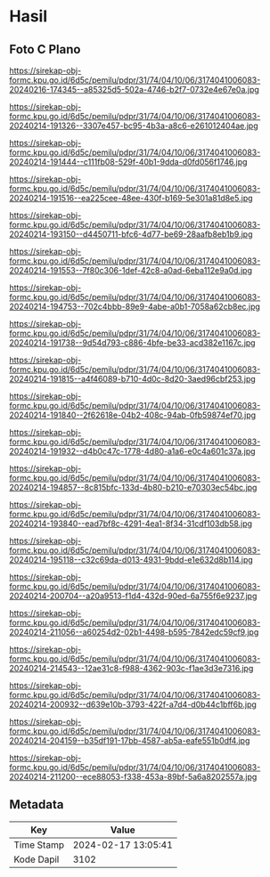 # Hasil

## Foto C Plano

https://sirekap-obj-formc.kpu.go.id/6d5c/pemilu/pdpr/31/74/04/10/06/3174041006083-20240216-174345--a85325d5-502a-4746-b2f7-0732e4e67e0a.jpg

https://sirekap-obj-formc.kpu.go.id/6d5c/pemilu/pdpr/31/74/04/10/06/3174041006083-20240214-191326--3307e457-bc95-4b3a-a8c6-e261012404ae.jpg

https://sirekap-obj-formc.kpu.go.id/6d5c/pemilu/pdpr/31/74/04/10/06/3174041006083-20240214-191444--c111fb08-529f-40b1-9dda-d0fd056f1746.jpg

https://sirekap-obj-formc.kpu.go.id/6d5c/pemilu/pdpr/31/74/04/10/06/3174041006083-20240214-191516--ea225cee-48ee-430f-b169-5e301a81d8e5.jpg

https://sirekap-obj-formc.kpu.go.id/6d5c/pemilu/pdpr/31/74/04/10/06/3174041006083-20240214-193150--d4450711-bfc6-4d77-be69-28aafb8eb1b9.jpg

https://sirekap-obj-formc.kpu.go.id/6d5c/pemilu/pdpr/31/74/04/10/06/3174041006083-20240214-191553--7f80c306-1def-42c8-a0ad-6eba112e9a0d.jpg

https://sirekap-obj-formc.kpu.go.id/6d5c/pemilu/pdpr/31/74/04/10/06/3174041006083-20240214-194753--702c4bbb-89e9-4abe-a0b1-7058a62cb8ec.jpg

https://sirekap-obj-formc.kpu.go.id/6d5c/pemilu/pdpr/31/74/04/10/06/3174041006083-20240214-191738--9d54d793-c886-4bfe-be33-acd382e1167c.jpg

https://sirekap-obj-formc.kpu.go.id/6d5c/pemilu/pdpr/31/74/04/10/06/3174041006083-20240214-191815--a4f46089-b710-4d0c-8d20-3aed96cbf253.jpg

https://sirekap-obj-formc.kpu.go.id/6d5c/pemilu/pdpr/31/74/04/10/06/3174041006083-20240214-191840--2f62618e-04b2-408c-94ab-0fb59874ef70.jpg

https://sirekap-obj-formc.kpu.go.id/6d5c/pemilu/pdpr/31/74/04/10/06/3174041006083-20240214-191932--d4b0c47c-1778-4d80-a1a6-e0c4a601c37a.jpg

https://sirekap-obj-formc.kpu.go.id/6d5c/pemilu/pdpr/31/74/04/10/06/3174041006083-20240214-194857--8c815bfc-133d-4b80-b210-e70303ec54bc.jpg

https://sirekap-obj-formc.kpu.go.id/6d5c/pemilu/pdpr/31/74/04/10/06/3174041006083-20240214-193840--ead7bf8c-4291-4ea1-8f34-31cdf103db58.jpg

https://sirekap-obj-formc.kpu.go.id/6d5c/pemilu/pdpr/31/74/04/10/06/3174041006083-20240214-195118--c32c69da-d013-4931-9bdd-e1e632d8b114.jpg

https://sirekap-obj-formc.kpu.go.id/6d5c/pemilu/pdpr/31/74/04/10/06/3174041006083-20240214-200704--a20a9513-f1d4-432d-90ed-6a755f6e9237.jpg

https://sirekap-obj-formc.kpu.go.id/6d5c/pemilu/pdpr/31/74/04/10/06/3174041006083-20240214-211056--a60254d2-02b1-4498-b595-7842edc59cf9.jpg

https://sirekap-obj-formc.kpu.go.id/6d5c/pemilu/pdpr/31/74/04/10/06/3174041006083-20240214-214543--12ae31c8-f988-4362-903c-f1ae3d3e7316.jpg

https://sirekap-obj-formc.kpu.go.id/6d5c/pemilu/pdpr/31/74/04/10/06/3174041006083-20240214-200932--d639e10b-3793-422f-a7d4-d0b44c1bff6b.jpg

https://sirekap-obj-formc.kpu.go.id/6d5c/pemilu/pdpr/31/74/04/10/06/3174041006083-20240214-204159--b35df191-17bb-4587-ab5a-eafe551b0df4.jpg

https://sirekap-obj-formc.kpu.go.id/6d5c/pemilu/pdpr/31/74/04/10/06/3174041006083-20240214-211200--ece88053-f338-453a-89bf-5a6a8202557a.jpg


## Metadata

| Key        | Value               |
| ---------- | ------------------- |
| Time Stamp | 2024-02-17 13:05:41 |
| Kode Dapil | 3102                |



